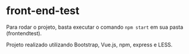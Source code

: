 # front-end-test
Para rodar o projeto, basta executar o comando `npm start` em sua pasta (frontendtest).

Projeto realizado utilizando Bootstrap, Vue.js, npm, express e LESS.

